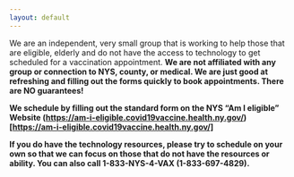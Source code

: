 ```yaml
---
layout: default
---
```

<div class="row">
  <div class="col-sm-12 col-md-8 col-lg-10"  markdown="1">
We are an independent, very small group that is working to help those that are eligible, elderly and do not have the access to technology to get scheduled for a vaccination appointment.  <strong>We are not affiliated with any group or connection to NYS, county, or medical. We are just good at refreshing and filling out the forms quickly to book appointments.  There are NO guarantees!

**We schedule by filling out the standard form on the NYS “Am I eligible” Website (https://am-i-eligible.covid19vaccine.health.ny.gov/)[https://am-i-eligible.covid19vaccine.health.ny.gov/]**

If you do have the technology resources, please try to schedule on your own so that we can focus on those that do not have the resources or ability. You can also call  **1-833-NYS-4-VAX (1-833-697-4829)**.
  </div>
  <div class="col-sm-12 col-md-4 col-lg-2" markdown="1">
  </div>
</div>
